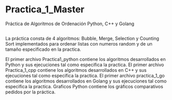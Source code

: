 # Practica_1_Master
Práctica de Algoritmos de Ordenación Python, C++ y Golang
##
La práctica consta de 4 algoritmos: Bubble, Merge, Selection y Counting Sort implementados para ordenar listas con numeros random y de un tamaño especificado en la practica.

El primer archivo Practica1_python contiene los algoritmos desarrollados en Python y sus ejecuciones tal como especifica la practica.
El primer archivo Practica_1_cpp contiene los algoritmos desarrollados en C++ y sus ejecuciones tal como especifica la practica.
El primer archivo practica_1_go contiene los algoritmos desarrollados en Golang y sus ejecuciones tal como especifica la practica.
Graficos Python contiene los gráficos comparativos pedidos por la práctica.


